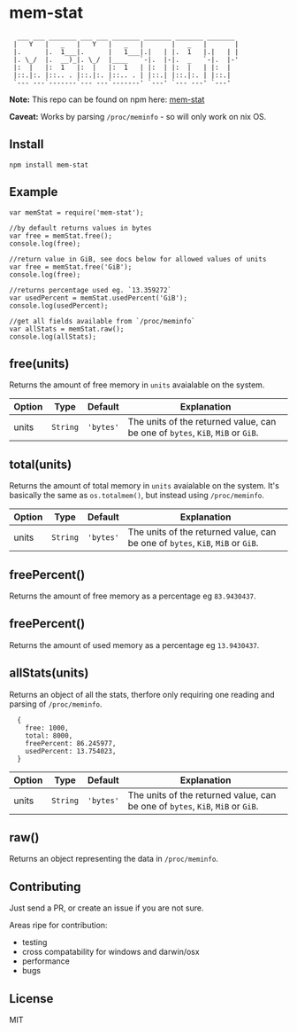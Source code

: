 mem-stat
========

```
  ___ ___ _______ ___ ___ _______ _______ _______ _______
 |   Y   |   _   |   Y   |   _   |       |   _   |       |
 |.      |.  1___|.      |   1___|.|   | |.  1   |.|   | |
 |. \_/  |.  __)_|. \_/  |____   `-|.  |-|.  _   `-|.  |-'
 |:  |   |:  1   |:  |   |:  1   | |:  | |:  |   | |:  |
 |::.|:. |::.. . |::.|:. |::.. . | |::.| |::.|:. | |::.|
 `--- ---`-------`--- ---`-------' `---' `--- ---' `---'
```

**Note:** This repo can be found on npm here: [mem-stat](https://www.npmjs.com/package/mem-stat)

**Caveat:** Works by parsing `/proc/meminfo` - so will only work on nix OS.

Install
-------

```
npm install mem-stat
```

Example
-------

```
var memStat = require('mem-stat');

//by default returns values in bytes
var free = memStat.free();
console.log(free);

//return value in GiB, see docs below for allowed values of units
var free = memStat.free('GiB');
console.log(free);

//returns percentage used eg. `13.359272`
var usedPercent = memStat.usedPercent('GiB');
console.log(usedPercent);

//get all fields available from `/proc/meminfo`
var allStats = memStat.raw();
console.log(allStats);
```

free(units)
-----------

Returns the amount of free memory in `units` avaialable on the system.

Option        | Type         | Default       | Explanation
------------- | -------------| ------------- | ------------
units         | `String`     | `'bytes'`     | The units of the returned value, can be one of `bytes`, `KiB`, `MiB` or `GiB`.

total(units)
------------

Returns the amount of total memory in `units` avaialable on the system. It's basically the same as `os.totalmem()`, but instead using `/proc/meminfo`.

Option        | Type         | Default       | Explanation
------------- | -------------| ------------- | ------------
units         | `String`     | `'bytes'`     | The units of the returned value, can be one of `bytes`, `KiB`, `MiB` or `GiB`.

freePercent()
-------------

Returns the amount of free memory as a percentage eg `83.9430437`.

freePercent()
-------------

Returns the amount of used memory as a percentage eg `13.9430437`.

allStats(units)
---------------

Returns an object of all the stats, therfore only requiring one reading and parsing of `/proc/meminfo`.

```
  {
    free: 1000,
    total: 8000,
    freePercent: 86.245977,
    usedPercent: 13.754023,
  }
```

Option        | Type         | Default       | Explanation
------------- | -------------| ------------- | ------------
units         | `String`     | `'bytes'`     | The units of the returned value, can be one of `bytes`, `KiB`, `MiB` or `GiB`.

raw()
-----

Returns an object representing the data in `/proc/meminfo`.

Contributing
------------

Just send a PR, or create an issue if you are not sure.

Areas ripe for contribution:
- testing
- cross compatability for windows and darwin/osx
- performance
- bugs

License
-------

MIT

